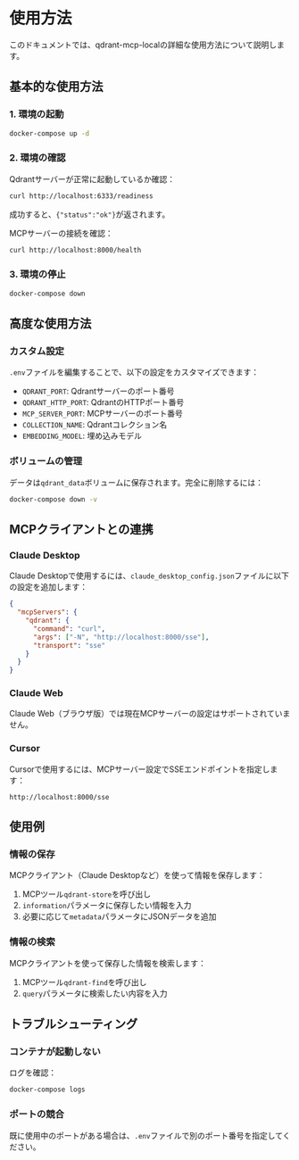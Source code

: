 # 使用方法

このドキュメントでは、qdrant-mcp-localの詳細な使用方法について説明します。

## 基本的な使用方法

### 1. 環境の起動

```bash
docker-compose up -d
```

### 2. 環境の確認

Qdrantサーバーが正常に起動しているか確認：

```bash
curl http://localhost:6333/readiness
```

成功すると、`{"status":"ok"}`が返されます。

MCPサーバーの接続を確認：

```bash
curl http://localhost:8000/health
```

### 3. 環境の停止

```bash
docker-compose down
```

## 高度な使用方法

### カスタム設定

`.env`ファイルを編集することで、以下の設定をカスタマイズできます：

- `QDRANT_PORT`: Qdrantサーバーのポート番号
- `QDRANT_HTTP_PORT`: QdrantのHTTPポート番号
- `MCP_SERVER_PORT`: MCPサーバーのポート番号
- `COLLECTION_NAME`: Qdrantコレクション名
- `EMBEDDING_MODEL`: 埋め込みモデル

### ボリュームの管理

データは`qdrant_data`ボリュームに保存されます。完全に削除するには：

```bash
docker-compose down -v
```

## MCPクライアントとの連携

### Claude Desktop

Claude Desktopで使用するには、`claude_desktop_config.json`ファイルに以下の設定を追加します：

```json
{
  "mcpServers": {
    "qdrant": {
      "command": "curl",
      "args": ["-N", "http://localhost:8000/sse"],
      "transport": "sse"
    }
  }
}
```

### Claude Web

Claude Web（ブラウザ版）では現在MCPサーバーの設定はサポートされていません。

### Cursor

Cursorで使用するには、MCPサーバー設定でSSEエンドポイントを指定します：

```
http://localhost:8000/sse
```

## 使用例

### 情報の保存

MCPクライアント（Claude Desktopなど）を使って情報を保存します：

1. MCPツール`qdrant-store`を呼び出し
2. `information`パラメータに保存したい情報を入力
3. 必要に応じて`metadata`パラメータにJSONデータを追加

### 情報の検索

MCPクライアントを使って保存した情報を検索します：

1. MCPツール`qdrant-find`を呼び出し
2. `query`パラメータに検索したい内容を入力

## トラブルシューティング

### コンテナが起動しない

ログを確認：

```bash
docker-compose logs
```

### ポートの競合

既に使用中のポートがある場合は、`.env`ファイルで別のポート番号を指定してください。
